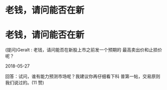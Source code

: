 # 老钱，请问能否在新

# 老钱，请问能否在新

(提问)Geralt : 老钱，请问能否在新股上市之前发一个预期的 最高卖出价和止损价呢？

2018-05-27

回答：试问，谁有能力预测市场呢？我建议你再仔细看下科 普第一帖，交易原则我们说过的。(11 赞)